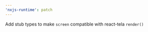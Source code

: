 ```yaml
---
'nxjs-runtime': patch
---
```


Add stub types to make `screen` compatible with react-tela `render()`

